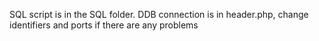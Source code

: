 SQL script is in the SQL folder.
DDB connection is in header.php, change identifiers and ports if there are any problems
